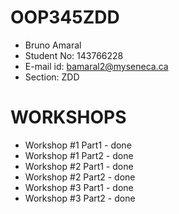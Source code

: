 # OOP345ZDD
- Bruno Amaral
- Student No: 143766228
- E-mail id: bamaral2@myseneca.ca
- Section: ZDD

# WORKSHOPS
- Workshop #1 Part1 - done
- Workshop #1 Part2 - done
- Workshop #2 Part1 - done
- Workshop #2 Part2 - done
- Workshop #3 Part1 - done
- Workshop #3 Part2 - done
